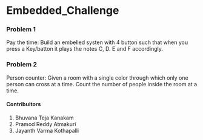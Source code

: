 # Embedded_Challenge

### Problem 1
Pay the time: Build an embelled systen with 4 button such that when you press a Key/batton it plays the notes C, D. E and F accordingly.

### Problem 2
Person counter: Given a room with a single color through which only one person can cross at a time. Count the number of people inside the room at a time.

#### Contribuitors
1. Bhuvana Teja Kanakam
2. Pramod Reddy Atmakuri
3. Jayanth Varma Kothapalli

